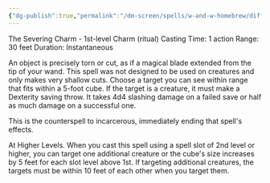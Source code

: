 ```yaml
---
{"dg-publish":true,"permalink":"/dm-screen/spells/w-and-w-homebrew/diffindo/"}
---
```


The Severing Charm - 1st-level Charm (ritual)
Casting Time: 1 action
Range: 30 feet
Duration: Instantaneous

An object is precisely torn or cut, as if a magical blade extended from the tip of your wand. This spell was not designed to be used on creatures and only makes very shallow cuts. Choose a target you can see within range that fits within a 5-foot cube. If the target is a creature, it must make a Dexterity saving throw. It takes 4d4 slashing damage on a failed save or half as much damage on a successful one.

This is the counterspell to incarcerous, immediately ending that spell's effects.

At Higher Levels. When you cast this spell using a spell slot of 2nd level or higher, you can target one additional creature or the cube's size increases by 5 feet for each slot level above 1st. If targeting additional creatures, the targets must be within 10 feet of each other when you target them.